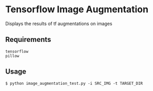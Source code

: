 # Tensorflow Image Augmentation

Displays the results of tf augmentations on images

## Requirements

    tensorflow
    pillow

## Usage

```shell
$ python image_augmentation_test.py -i SRC_IMG -t TARGET_DIR
```
